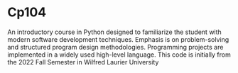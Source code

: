 # Cp104
An introductory course in Python designed to familiarize the student with modern software development techniques. Emphasis is on problem-solving and structured program design methodologies. Programming projects are implemented in a widely used high-level language.
This code is initially from the 2022 Fall Semester in Wilfred Laurier University
